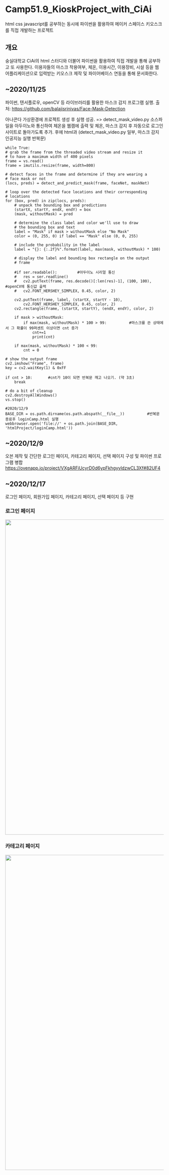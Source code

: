 # Camp51.9_KioskProject_with_CiAi
html css javascript를 공부하는 동시에 파이썬을 활용하여 메이커 스페이스 키오스크를 직접 개발하는 프로젝트

## 개요
 숭실대학교 CiAi의 html 스터디와 더불어 파이썬을 활용하여 직접 개발을 통해 공부하고 또 사용한다.
 이용자들의 마스크 착용여부, 체온, 이용시간, 이용장비, 시설 등을 웹 어플리케이션으로 입력받는 키오스크 제작 및 파이어베이스 연동을 통해 문서화한다.

## ~2020/11/25
 파이썬, 텐서플로우, openCV 등 라이브러리를 활용한 마스크 감지 프로그램 실행.
 출처: https://github.com/balajisrinivas/Face-Mask-Detection
 
 아나콘다 가상환경에 프로젝트 생성 후 실행 성공.
 => detect_mask_video.py 소스파일을 아두이노와 통신하여 체온을 웹캠에 출력 및 체온, 마스크 감지 후 자동으로 로그인 사이트로 돌아가도록 추가.
 후에 html과 
 (detect_mask_video.py 일부, 마스크 감지 인공지능 실행 반복문)
 
    while True:
	# grab the frame from the threaded video stream and resize it
	# to have a maximum width of 400 pixels
	frame = vs.read()
	frame = imutils.resize(frame, width=800)

	# detect faces in the frame and determine if they are wearing a
	# face mask or not
	(locs, preds) = detect_and_predict_mask(frame, faceNet, maskNet)

	# loop over the detected face locations and their corresponding
	# locations
	for (box, pred) in zip(locs, preds):
		# unpack the bounding box and predictions
		(startX, startY, endX, endY) = box
		(mask, withoutMask) = pred

		# determine the class label and color we'll use to draw
		# the bounding box and text
		label = "Mask" if mask > withoutMask else "No Mask"
		color = (0, 255, 0) if label == "Mask" else (0, 0, 255)

		# include the probability in the label
		label = "{}: {:.2f}%".format(label, max(mask, withoutMask) * 100)

		# display the label and bounding box rectangle on the output
		# frame
		
		#if ser.readable():         #아두이노 시리얼 통신
		#	res = ser.readline()
		#	cv2.putText(frame, res.decode()[:len(res)-1], (100, 100),    #openCV에 통신값 출력
		#	cv2.FONT_HERSHEY_SIMPLEX, 0.45, color, 2)

		cv2.putText(frame, label, (startX, startY - 10),
			cv2.FONT_HERSHEY_SIMPLEX, 0.45, color, 2)
		cv2.rectangle(frame, (startX, startY), (endX, endY), color, 2)

		if mask > withoutMask:
			if max(mask, withoutMask) * 100 > 99:          #마스크를 쓴 상태에서 그 확률이 99퍼센트 이상이면 cnt 증가
				cnt+=1
				print(cnt)
				
		if max(mask, withoutMask) * 100 < 99:
			cnt = 0

	# show the output frame
	cv2.imshow("Frame", frame)
	key = cv2.waitKey(1) & 0xFF
 
	if cnt > 10:       #cnt가 10이 되면 반복문 깨고 나오기. (약 3초)
		break
  
    # do a bit of cleanup
    cv2.destroyAllWindows()    
    vs.stop()
    
    #2020/12/9
    BASE_DIR = os.path.dirname(os.path.abspath(__file__))          #반복문 종료후 loginCamp.html 실행
    webbrowser.open('file://' + os.path.join(BASE_DIR, 'htmlProject/loginCamp.html'))

## ~2020/12/9
 오븐 제작 및 간단한 로그인 페이지, 카테고리 페이지, 선택 페이지 구성 및 파이썬 프로그램 병합
 https://ovenapp.io/project/VXgARFiUcyrD0d6ypFkhgyvldzwCL3Xf#82UF4
 
## ~2020/12/17
 로그인 페이지, 회원가입 페이지, 카테고리 페이지, 선택 페이지 등 구현 
 ### 로그인 페이지
 <img width="1000" src="https://user-images.githubusercontent.com/33739448/102472006-321f0600-4099-11eb-880f-d06bfce8f716.png">
 
 ### 카테고리 페이지
 <img width="1000" src="https://user-images.githubusercontent.com/33739448/102470110-eb301100-4096-11eb-9f37-7805079293b4.png">
 
 
 

 

 
